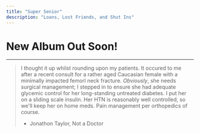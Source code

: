 ```yaml
---
title: "Super Senior"
description: "Loans, Lost Friends, and Shut Ins"
---
```

# New Album Out Soon!

***

> I thought it up whilst rounding upon my patients. It occured to me after a recent
> consult for a rather aged Caucasian female with a minimally impacted femorl neck fracture.
> *Obviously*, she needs surgical management; I stepped in to ensure she had adequate 
> glycemic control for her long-standing untreated diabetes. I put her on a sliding scale
> insulin. Her HTN is reasonably well controlled, so we'll keep her on home meds. Pain
> management per orthopedics of course.
>
> - Jonathon Taylor, Not a Doctor

